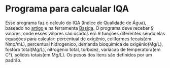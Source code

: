 # Programa para calcualar IQA

Esse programa faz o calculo do IQA (Indice de Qualidade de Água), baseado no [artigo](http://inf.ufrgs.br/~rgrunitzki/papers/Grunitzki&2013.pdf) e na ferramenta [Basiqa](http://bsi.ceavi.udesc.br:8080/basiqa/). O programa deve receber 9 valores, onde esses valores são usados em 9 funções diferentes sendo elas equações para calcular: percentual de oxigênio, coliformes fecais(em Nmp/mL), percentual hidrogenico, demanda bioquimica de oxigênio(Mg/L), fosforo total(Mg/L), nitrogenio total, turbidez, variacao de temperatura(em C°), solidos totais(em Mg/L). Os pesos dos itens são definidos por um padrão. 
  
